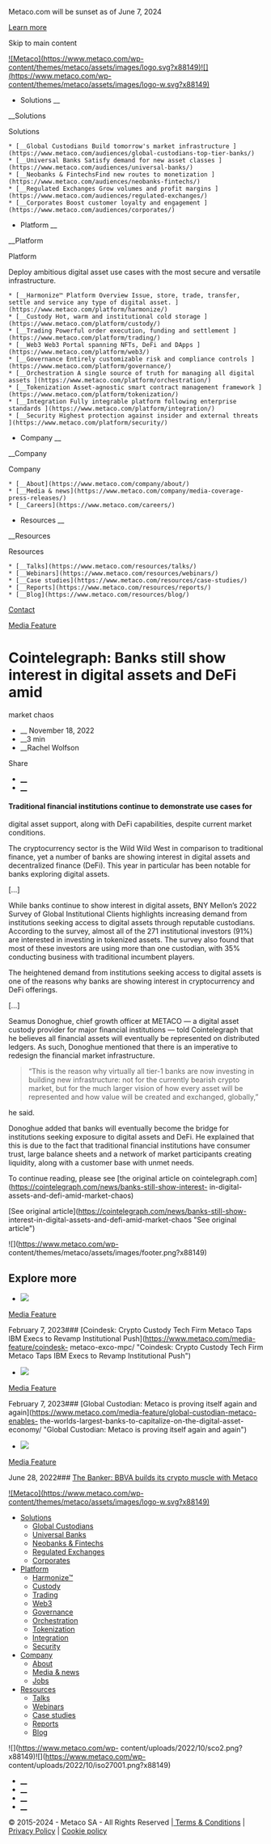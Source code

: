 Metaco.com will be sunset as of June 7, 2024

[Learn more](https://ripple.com/solutions/digital-asset-custody/ "Learn more")

Skip to main content

[![Metaco](https://www.metaco.com/wp-
content/themes/metaco/assets/images/logo.svg?x88149)![](https://www.metaco.com/wp-
content/themes/metaco/assets/images/logo-w.svg?x88149)](https://www.metaco.com)

  * Solutions __

__Solutions

Solutions

    * [__Global Custodians Build tomorrow's market infrastructure ](https://www.metaco.com/audiences/global-custodians-top-tier-banks/)
    * [__Universal Banks Satisfy demand for new asset classes ](https://www.metaco.com/audiences/universal-banks/)
    * [__Neobanks & FintechsFind new routes to monetization ](https://www.metaco.com/audiences/neobanks-fintechs/)
    * [__Regulated Exchanges Grow volumes and profit margins ](https://www.metaco.com/audiences/regulated-exchanges/)
    * [__Corporates Boost customer loyalty and engagement ](https://www.metaco.com/audiences/corporates/)

  * Platform __

__Platform

Platform

Deploy ambitious digital asset use cases with the most secure and versatile
infrastructure.

    * [__Harmonize™ Platform Overview Issue, store, trade, transfer, settle and service any type of digital asset. ](https://www.metaco.com/platform/harmonize/)
    * [__Custody Hot, warm and institutional cold storage ](https://www.metaco.com/platform/custody/)
    * [__Trading Powerful order execution, funding and settlement ](https://www.metaco.com/platform/trading/)
    * [__Web3 Web3 Portal spanning NFTs, DeFi and DApps ](https://www.metaco.com/platform/web3/)
    * [__Governance Entirely customizable risk and compliance controls ](https://www.metaco.com/platform/governance/)
    * [__Orchestration A single source of truth for managing all digital assets ](https://www.metaco.com/platform/orchestration/)
    * [__Tokenization Asset-agnostic smart contract management framework ](https://www.metaco.com/platform/tokenization/)
    * [__Integration Fully integrable platform following enterprise standards ](https://www.metaco.com/platform/integration/)
    * [__Security Highest protection against insider and external threats ](https://www.metaco.com/platform/security/)

  * Company __

__Company

Company

    * [__About](https://www.metaco.com/company/about/)
    * [__Media & news](https://www.metaco.com/company/media-coverage-press-releases/)
    * [__Careers](https://www.metaco.com/careers/)

  * Resources __

__Resources

Resources

    * [__Talks](https://www.metaco.com/resources/talks/)
    * [__Webinars](https://www.metaco.com/resources/webinars/)
    * [__Case studies](https://www.metaco.com/resources/case-studies/)
    * [__Reports](https://www.metaco.com/resources/reports/)
    * [__Blog](https://www.metaco.com/resources/blog/)

[Contact](https://www.metaco.com/contact/ "Contact")

[Media Feature](https://www.metaco.com/category/media-feature/)

# Cointelegraph: Banks still show interest in digital assets and DeFi amid
market chaos

  *  __ November 18, 2022
  *  __3 min
  *  __Rachel Wolfson

Share

  * [ __](https://www.linkedin.com/sharing/share-offsite/?url=https%3A%2F%2Fwww.metaco.com%2Fmedia-feature%2Fcointelegraph-defi-banks-crypto-metaco%2F)
  * [__](https://twitter.com/intent/tweet?text=Metaco+https%3A%2F%2Fwww.metaco.com%2Fmedia-feature%2Fcointelegraph-defi-banks-crypto-metaco%2F+via+%40metaco_sa)

#### Traditional financial institutions continue to demonstrate use cases for
digital asset support, along with DeFi capabilities, despite current market
conditions.

The cryptocurrency sector is the Wild Wild West in comparison to traditional
finance, yet a number of banks are showing interest in digital assets and
decentralized finance (DeFi). This year in particular has been notable for
banks exploring digital assets.

[…]

While banks continue to show interest in digital assets, BNY Mellon’s 2022
Survey of Global Institutional Clients highlights increasing demand from
institutions seeking access to digital assets through reputable custodians.
According to the survey, almost all of the 271 institutional investors (91%)
are interested in investing in tokenized assets. The survey also found that
most of these investors are using more than one custodian, with 35% conducting
business with traditional incumbent players.

The heightened demand from institutions seeking access to digital assets is
one of the reasons why banks are showing interest in cryptocurrency and DeFi
offerings.

[…]

Seamus Donoghue, chief growth officer at METACO — a digital asset custody
provider for major financial institutions — told Cointelegraph that he
believes all financial assets will eventually be represented on distributed
ledgers. As such, Donoghue mentioned that there is an imperative to redesign
the financial market infrastructure.

> “This is the reason why virtually all tier-1 banks are now investing in
> building new infrastructure: not for the currently bearish crypto market,
> but for the much larger vision of how every asset will be represented and
> how value will be created and exchanged, globally,”

he said.

Donoghue added that banks will eventually become the bridge for institutions
seeking exposure to digital assets and DeFi. He explained that this is due to
the fact that traditional financial institutions have consumer trust, large
balance sheets and a network of market participants creating liquidity, along
with a customer base with unmet needs.

To continue reading, please see [the original article on
cointelegraph.com](https://cointelegraph.com/news/banks-still-show-interest-
in-digital-assets-and-defi-amid-market-chaos)



[See original article](https://cointelegraph.com/news/banks-still-show-
interest-in-digital-assets-and-defi-amid-market-chaos "See original article")

![](https://www.metaco.com/wp-
content/themes/metaco/assets/images/footer.png?x88149)

## **Explore** more

  * ![](https://www.metaco.com/wp-content/uploads/2022/10/coindesk_full-logo_square.png?x88149)

[Media Feature](https://www.metaco.com/category/media-feature/)

February 7, 2023### [Coindesk: Crypto Custody Tech Firm Metaco Taps IBM Execs
to Revamp Institutional Push](https://www.metaco.com/media-feature/coindesk-
metaco-exco-mpc/ "Coindesk: Crypto Custody Tech Firm Metaco Taps IBM Execs to
Revamp Institutional Push")

  * ![](https://www.metaco.com/wp-content/uploads/2022/10/gobal-custodian_full-logo_square.png?x88149)

[Media Feature](https://www.metaco.com/category/media-feature/)

February 7, 2023### [Global Custodian: Metaco is proving itself again and
again](https://www.metaco.com/media-feature/global-custodian-metaco-enables-
the-worlds-largest-banks-to-capitalize-on-the-digital-asset-economy/ "Global
Custodian: Metaco is proving itself again and again")

  * ![](https://www.metaco.com/wp-content/uploads/2022/10/the-banker_full-logo_square.png?x88149)

[Media Feature](https://www.metaco.com/category/media-feature/)

June 28, 2022### [The Banker: BBVA builds its crypto muscle with
Metaco](https://www.metaco.com/media-feature/thebanker-bbva-metaco/ "The
Banker: BBVA builds its crypto muscle with Metaco")

[![Metaco](https://www.metaco.com/wp-
content/themes/metaco/assets/images/logo-w.svg?x88149)](https://www.metaco.com)

  * [Solutions](https://www.metaco.com/audiences/)
    * [Global Custodians](https://www.metaco.com/audiences/global-custodians-top-tier-banks/)
    * [Universal Banks](https://www.metaco.com/audiences/universal-banks/)
    * [Neobanks & Fintechs](https://www.metaco.com/audiences/neobanks-fintechs/)
    * [Regulated Exchanges](https://www.metaco.com/audiences/regulated-exchanges/)
    * [Corporates](https://www.metaco.com/audiences/corporates/)
  * [Platform](https://www.metaco.com/platform/)
    * [Harmonize™](https://www.metaco.com/platform/harmonize/)
    * [Custody](https://www.metaco.com/platform/custody/)
    * [Trading](https://www.metaco.com/platform/trading/)
    * [Web3](https://www.metaco.com/platform/web3/)
    * [Governance](https://www.metaco.com/platform/governance/)
    * [Orchestration](https://www.metaco.com/platform/orchestration/)
    * [Tokenization](https://www.metaco.com/platform/tokenization/)
    * [Integration](https://www.metaco.com/platform/integration/)
    * [Security](https://www.metaco.com/platform/security/)
  * [Company](https://www.metaco.com/company/media-coverage-press-releases/)
    * [About](https://www.metaco.com/company/about/)
    * [Media & news](https://www.metaco.com/company/media-coverage-press-releases/)
    * [Jobs](https://www.metaco.com/jobs/)
  * [Resources](https://www.metaco.com/resources/)
    * [Talks](https://www.metaco.com/resources/talks/)
    * [Webinars](https://www.metaco.com/resources/webinars/)
    * [Case studies](https://www.metaco.com/resources/case-studies/)
    * [Reports](https://www.metaco.com/resources/reports/)
    * [Blog](https://www.metaco.com/resources/blog/)

![](https://www.metaco.com/wp-
content/uploads/2022/10/sco2.png?x88149)![](https://www.metaco.com/wp-
content/uploads/2022/10/iso27001.png?x88149)

  * [__](https://www.twitter.com/metaco_sa "Twitter: Follow Metaco \(open in new window\)")
  * [__](https://www.linkedin.com/company/metaco-ag/ "Linkedin: Follow Metaco \(open in new window\)")
  * [__](https://www.youtube.com/channel/UC4MLOKnJD9bXfHVXMnHM7ow "Youtube: Follow Metaco \(open in new window\)")
  * [__](https://open.spotify.com/show/0IiI7iftR3F3RqinfJbpRT "Spotify: Follow Metaco \(open in new window\)")

© 2015-2024 - Metaco SA - All Rights Reserved |[ Terms & Conditions](https://www.metaco.com/terms-conditions/) | [Privacy Policy](https://www.metaco.com/privacy-policy/) | [Cookie policy](https://www.metaco.com/cookie-policy/)


